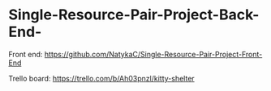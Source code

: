 # Single-Resource-Pair-Project-Back-End-

Front end: https://github.com/NatykaC/Single-Resource-Pair-Project-Front-End

Trello board: https://trello.com/b/Ah03pnzl/kitty-shelter